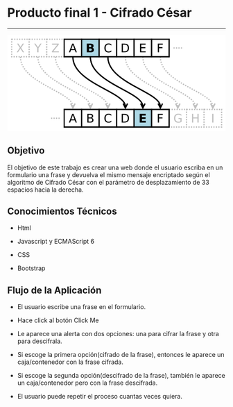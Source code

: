 # **Producto final 1 - Cifrado César**

-----------------------------------------

![Cifrado César](assets/images/caesar.png)

## **Objetivo**

El objetivo de este trabajo es crear una web donde el usuario escriba en un formulario una frase y devuelva el mismo mensaje encriptado según el algoritmo de Cifrado César con el parámetro de desplazamiento de 33 espacios hacia la derecha.

## **Conocimientos Técnicos**

* Html

* Javascript y ECMAScript 6

* CSS

* Bootstrap

## **Flujo de la Aplicación**

* El usuario escribe una frase en el formulario.

* Hace click al botón Click Me

* Le aparece una alerta con dos opciones: una para cifrar la frase y otra para descifrala.

* Si escoge la primera opción(cifrado de la frase), entonces le aparece un caja/contenedor con la frase cifrada.

* Si escoge la segunda opción(descifrado de la frase), también le aparece un caja/contenedor pero con la frase descifrada.

* El usuario puede repetir el proceso cuantas veces quiera.
